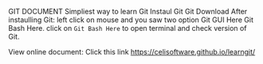 GIT DOCUMENT
Simpliest way to learn Git
Instaul Git Git Download After instaulling Git: left click on mouse and you saw two option Git GUI Here Git Bash Here. click on `Git Bash Here` to open terminal and check version of Git.

View online document: Click this link
https://celisoftware.github.io/learngit/
